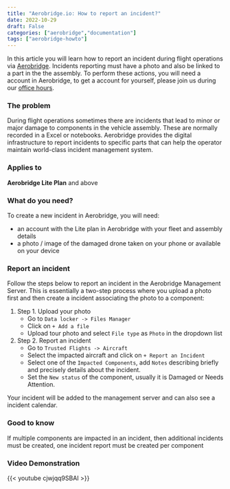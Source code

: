 ```yaml
---
title: "Aerobridge.io: How to report an incident?"
date: 2022-10-29
draft: False
categories: ["aerobridge","documentation"]
tags: ["aerobridge-howto"]
---
```


In this article you will learn how to report an incident during flight operations via [Aerobridge](https://aerobridge.io). Incidents reporting must have a photo and also be linked to a part in the the assembly. To perform these actions, you will need a account in Aerobridge, to get a account for yourself, please join us during our [office hours](https://outlook.office365.com/owa/calendar/AerobridgePro@openskies.sh/bookings/).
<!--more-->
### The problem 
During flight operations sometimes there are incidents that lead to minor or major damage to components in the vehicle assembly. These are normally recorded in a Excel or notebooks. Aerobridge provides the digital infrastructure to report incidents to specific parts that can help the operator maintain world-class incident management system.

### Applies to 
**Aerobridge Lite Plan** and above

### What do you need? 
To create a new incident in Aerobridge, you will need:

- an account with the Lite plan in Aerobridge with your fleet and assembly details
- a photo / image of the damaged drone taken on your phone or available on your device

### Report an incident
Follow the steps below to report an incident in the Aerobridge Management Server. This is essentially a two-step process where you upload a photo first and then create a incident associating the photo to a component: 

1. Step 1. Upload your photo
    - Go to ```Data locker -> Files Manager```
    - Click on ```+ Add a file```
    - Upload tour photo and select ```File type``` as ```Photo``` in the dropdown list
2. Step 2. Report an incident
    - Go to ```Trusted Flights -> Aircraft```
    - Select the impacted aircraft and click on ```+ Report an Incident```
    - Select one of the ```Impacted Components```, add ```Notes``` describing briefly and precisely details about the incident.     
    - Set the ```New status``` of the component, usually it is Damaged or Needs Attention. 

Your incident will be added to the management server and can also see a incident calendar.

### Good to know
If multiple components are impacted in an incident, then additional incidents must be created, one incident report must be created per component


### Video Demonstration
{{< youtube cjwjqq9SBAI >}}

